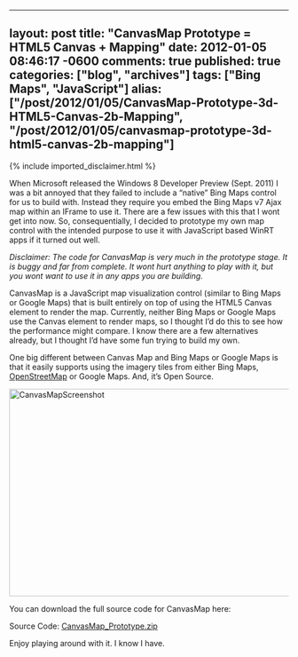   ---
  layout: post
  title: "CanvasMap Prototype = HTML5 Canvas + Mapping"
  date: 2012-01-05 08:46:17 -0600
  comments: true
  published: true
  categories: ["blog", "archives"]
  tags: ["Bing Maps", "JavaScript"]
  alias: ["/post/2012/01/05/CanvasMap-Prototype-3d-HTML5-Canvas-2b-Mapping", "/post/2012/01/05/canvasmap-prototype-3d-html5-canvas-2b-mapping"]
  ---
<!-- more -->
{% include imported_disclaimer.html %}
<p>When Microsoft released the Windows 8 Developer Preview (Sept. 2011) I was a bit annoyed that they failed to include a “native” Bing Maps control for us to build with. Instead they require you embed the Bing Maps v7 Ajax map within an IFrame to use it. There are a few issues with this that I wont get into now. So, consequentially, I decided to prototype my own map control with the intended purpose to use it with JavaScript based WinRT apps if it turned out well.</p>  <p><em>Disclaimer: The code for CanvasMap is very much in the prototype stage. It is buggy and far from complete. It wont hurt anything to play with it, but you wont want to use it in any apps you are building.</em></p>  <p>CanvasMap is a JavaScript map visualization control (similar to Bing Maps or Google Maps) that is built entirely on top of using the HTML5 Canvas element to render the map. Currently, neither Bing Maps or Google Maps use the Canvas element to render maps, so I thought I’d do this to see how the performance might compare. I know there are a few alternatives already, but I thought I’d have some fun trying to build my own.</p>  <p>One big different between Canvas Map and Bing Maps or Google Maps is that it easily supports using the imagery tiles from either Bing Maps, <a href="http://www.openstreetmap.org/">OpenStreetMap</a> or Google Maps. And, it’s Open Source.</p>  <p><a href="http://pietschsoft.com/image.axd?picture=CanvasMapScreenshot.png"><img style="background-image: none; border-bottom: 0px; border-left: 0px; padding-left: 0px; padding-right: 0px; display: inline; border-top: 0px; border-right: 0px; padding-top: 0px" title="CanvasMapScreenshot" border="0" alt="CanvasMapScreenshot" src="http://pietschsoft.com/image.axd?picture=CanvasMapScreenshot_thumb.png" width="604" height="374" /></a></p>  <p>You can download the full source code for CanvasMap here:</p>  <div style="padding-bottom: 0px; margin: 0px; padding-left: 0px; padding-right: 0px; display: inline; float: none; padding-top: 0px" id="scid:fb3a1972-4489-4e52-abe7-25a00bb07fdf:14319807-119e-430d-ae6d-8c08eb359545" class="wlWriterEditableSmartContent"><p>Source Code: <a href="http://pietschsoft.com/file.axd?file=CanvasMap_Prototype_2.zip" target="_blank">CanvasMap_Prototype.zip</a></p></div>  <p>Enjoy playing around with it. I know I have.</p>
